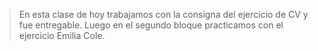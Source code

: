 >En esta clase de hoy trabajamos con la consigna del ejercicio de CV y fue entregable.
>Luego en el segundo bloque practicamos con el ejercicio Emilia Cole.